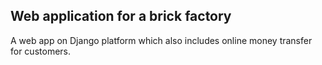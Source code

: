 ## Web application for a brick factory
A web app on Django platform which also includes online money transfer for customers.
